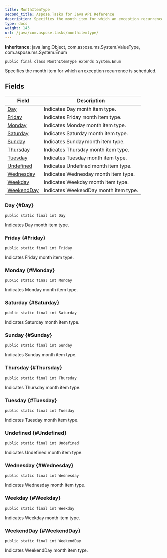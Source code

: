```yaml
---
title: MonthItemType
second_title: Aspose.Tasks for Java API Reference
description: Specifies the month item for which an exception recurrence is scheduled.
type: docs
weight: 143
url: /java/com.aspose.tasks/monthitemtype/
---
```


**Inheritance:**
java.lang.Object, com.aspose.ms.System.ValueType, com.aspose.ms.System.Enum
```
public final class MonthItemType extends System.Enum
```

Specifies the month item for which an exception recurrence is scheduled.
## Fields

| Field | Description |
| --- | --- |
| [Day](#Day) | Indicates Day month item type. |
| [Friday](#Friday) | Indicates Friday month item type. |
| [Monday](#Monday) | Indicates Monday month item type. |
| [Saturday](#Saturday) | Indicates Saturday month item type. |
| [Sunday](#Sunday) | Indicates Sunday month item type. |
| [Thursday](#Thursday) | Indicates Thursday month item type. |
| [Tuesday](#Tuesday) | Indicates Tuesday month item type. |
| [Undefined](#Undefined) | Indicates Undefined month item type. |
| [Wednesday](#Wednesday) | Indicates Wednesday month item type. |
| [Weekday](#Weekday) | Indicates Weekday month item type. |
| [WeekendDay](#WeekendDay) | Indicates WeekendDay month item type. |
### Day {#Day}
```
public static final int Day
```


Indicates Day month item type.

### Friday {#Friday}
```
public static final int Friday
```


Indicates Friday month item type.

### Monday {#Monday}
```
public static final int Monday
```


Indicates Monday month item type.

### Saturday {#Saturday}
```
public static final int Saturday
```


Indicates Saturday month item type.

### Sunday {#Sunday}
```
public static final int Sunday
```


Indicates Sunday month item type.

### Thursday {#Thursday}
```
public static final int Thursday
```


Indicates Thursday month item type.

### Tuesday {#Tuesday}
```
public static final int Tuesday
```


Indicates Tuesday month item type.

### Undefined {#Undefined}
```
public static final int Undefined
```


Indicates Undefined month item type.

### Wednesday {#Wednesday}
```
public static final int Wednesday
```


Indicates Wednesday month item type.

### Weekday {#Weekday}
```
public static final int Weekday
```


Indicates Weekday month item type.

### WeekendDay {#WeekendDay}
```
public static final int WeekendDay
```


Indicates WeekendDay month item type.

